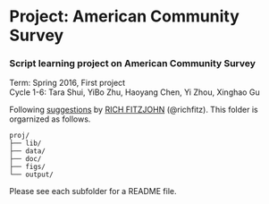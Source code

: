 # Project: American Community Survey
### Script learning project on American Community Survey

Term: Spring 2016, First project  
Cycle 1-6: Tara Shui, YiBo Zhu, Haoyang Chen, Yi Zhou, Xinghao Gu

Following [suggestions](http://nicercode.github.io/blog/2013-04-05-projects/) by [RICH FITZJOHN](http://nicercode.github.io/about/#Team) (@richfitz). This folder is orgarnized as follows.

```
proj/
├── lib/
├── data/
├── doc/
├── figs/
└── output/
```

Please see each subfolder for a README file.

